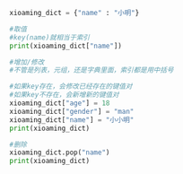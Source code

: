 
<BlogInfo id="961" title="10.字典的基本使用" author="白日梦想猿" pv=0 read_times=0 pre_cost_time="0分15秒" category="高级变量类型" tag_list="['高级变量类型']" create_time="2020.02.11 09:50:13" update_time="2020.02.11 10:01:01" />

```python
xioaming_dict = {"name" : "小明"}

#取值
#key(name)就相当于索引
print(xioaming_dict["name"])

#增加/修改
#不管是列表，元组，还是字典里面，索引都是用中括号

#如果key存在，会修改已经存在的键值对
#如果key不存在，会新增新的键值对
xioaming_dict["age"] = 18
xioaming_dict["gender"] = "man"
xioaming_dict["name"] = "小小明"
print(xioaming_dict)

#删除
xioaming_dict.pop("name")
print(xioaming_dict)
```
